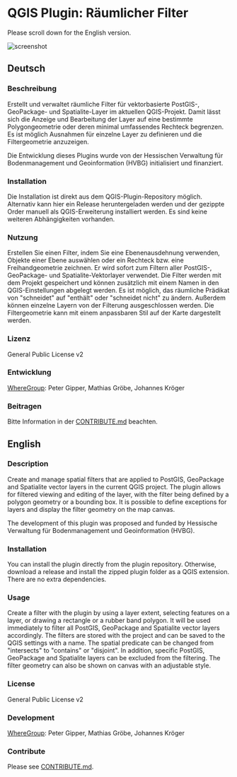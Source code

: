 # QGIS Plugin: Räumlicher Filter
Please scroll down for the English version.

![screenshot](https://user-images.githubusercontent.com/7661092/206454661-e5408810-25bd-4078-9a3b-a54aaff56b53.png)

## Deutsch

### Beschreibung

Erstellt und verwaltet räumliche Filter für vektorbasierte PostGIS-, GeoPackage- und Spatialite-Layer im aktuellen QGIS-Projekt. Damit lässt sich die Anzeige und Bearbeitung der Layer auf eine bestimmte Polygongeometrie oder deren minimal umfassendes Rechteck begrenzen. Es ist möglich Ausnahmen für einzelne Layer zu definieren und die Filtergeometrie anzuzeigen.

Die Entwicklung dieses Plugins wurde von der Hessischen Verwaltung für Bodenmanagement und Geoinformation (HVBG) initialisiert und finanziert.

### Installation

Die Installation ist direkt aus dem QGIS-Plugin-Repository möglich. Alternativ kann hier ein Release heruntergeladen werden und der gezippte Order manuell als QGIS-Erweiterung installiert werden. Es sind keine weiteren Abhängigkeiten vorhanden.

### Nutzung

Erstellen Sie einen Filter, indem Sie eine Ebenenausdehnung verwenden, Objekte einer Ebene auswählen oder ein Rechteck bzw. eine Freihandgeometrie zeichnen. Er wird sofort zum Filtern aller PostGIS-, GeoPackage- und Spatialite-Vektorlayer verwendet. Die Filter werden mit dem Projekt gespeichert und können zusätzlich mit einem Namen in den QGIS-Einstellungen abgelegt werden. Es ist möglich, das räumliche Prädikat von "schneidet" auf "enthält" oder "schneidet nicht" zu ändern. Außerdem können einzelne Layern von der Filterung ausgeschlossen werden. Die Filtergeometrie kann mit einem anpassbaren Stil auf der Karte dargestellt werden.

### Lizenz

General Public License v2

### Entwicklung

[WhereGroup](https://wheregroup.com/): Peter Gipper, Mathias Gröbe, Johannes Kröger

### Beitragen
Bitte Information in der [CONTRIBUTE.md](CONTRIBUTE.md) beachten.

## English

### Description

Create and manage spatial filters that are applied to PostGIS, GeoPackage and Spatialite vector layers in the current QGIS project. The plugin allows for filtered viewing and editing of the layer, with the filter being defined by a polygon geometry or a bounding box. It is possible to define exceptions for layers and display the filter geometry on the map canvas.

The development of this plugin was proposed and funded by Hessische Verwaltung für Bodenmanagement und Geoinformation (HVBG).

### Installation

You can install the plugin directly from the plugin repository. Otherwise, download a release and install the zipped plugin folder as a QGIS extension. There are no extra dependencies.

### Usage

Create a filter with the plugin by using a layer extent, selecting features on a layer, or drawing a rectangle or a rubber band polygon. It will be used immediately to filter all PostGIS, GeoPackage and Spatialite vector layers accordingly. The filters are stored with the project and can be saved to the QGIS settings with a name. The spatial predicate can be changed from "intersects" to "contains" or "disjoint". In addition, specific PostGIS, GeoPackage and Spatialite layers can be excluded from the filtering. The filter geometry can also be shown on canvas with an adjustable style.

### License

General Public License v2

### Development

[WhereGroup](https://wheregroup.com/): Peter Gipper, Mathias Gröbe, Johannes Kröger

### Contribute

Please see [CONTRIBUTE.md](CONTRIBUTE.md).
